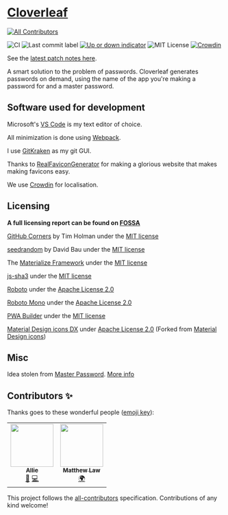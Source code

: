 # [Cloverleaf](https://cloverleaf.app/)
<!-- ALL-CONTRIBUTORS-BADGE:START - Do not remove or modify this section -->
[![All Contributors](https://img.shields.io/badge/all_contributors-1-orange.svg?style=flat-square)](#contributors-)
<!-- ALL-CONTRIBUTORS-BADGE:END -->

![CI](https://github.com/cloverleaf/web/workflows/CI/badge.svg)
![Last commit label](https://img.shields.io/github/last-commit/cloverleaf/web.svg)
[![Up or down indicator](https://img.shields.io/website-up-down-green-red/https/cloverleaf.app.svg?label=Cloverleaf.app)](https://cloverleaf.app/)
![MIT License](https://img.shields.io/github/license/cloverleaf/web.svg)
[![Crowdin](https://badges.crowdin.net/cloverleaf/localized.svg)](https://crowdin.com/project/cloverleaf)

See the [latest patch notes here](https://github.com/cloverleaf/web/commit/master).

A smart solution to the problem of passwords. Cloverleaf generates passwords on demand, using the name of the app you're making a password for and a master password.

## Software used for development

Microsoft's [VS Code](https://code.visualstudio.com/) is my text editor of choice.

All minimization is done using [Webpack](https://webpack.js.org/).

I use [GitKraken](https://www.gitkraken.com/) as my git GUI.

Thanks to [RealFaviconGenerator](https://realfavicongenerator.net) for making a glorious website that makes making favicons easy.

We use [Crowdin](https://crowdin.com/project/cloverleaf) for localisation.

## Licensing

**A full licensing report can be found on [FOSSA](https://app.fossa.com/reports/50704854-c664-4b03-94a6-683674bae968?ref=badge_shield)**

[GitHub Corners](https://github.com/tholman/github-corners) by Tim Holman under the [MIT license](https://github.com/tholman/github-corners/blob/master/license.md)

[seedrandom](https://github.com/davidbau/seedrandom) by David Bau under the [MIT license](https://github.com/davidbau/seedrandom#license-mit)

The [Materialize Framework](https://github.com/Dogfalo/materialize) under the [MIT license](https://github.com/Dogfalo/materialize/blob/v1-dev/LICENSE)

[js-sha3](https://github.com/emn178/js-sha3) under the [MIT license](https://github.com/emn178/js-sha3/blob/master/LICENSE.txt)

[Roboto](https://github.com/google/fonts/tree/master/apache/roboto) under the [Apache License 2.0](https://github.com/google/fonts/blob/master/apache/roboto/LICENSE.txt)

[Roboto Mono](https://github.com/google/fonts/tree/master/apache/robotomono) under the [Apache License 2.0](https://github.com/google/fonts/blob/master/apache/robotomono/LICENSE.txt)

[PWA Builder](https://www.pwabuilder.com/) under the [MIT license](https://github.com/pwa-builder/serviceworkers/blob/master/LICENSE.txt)

[Material Design icons DX](https://github.com/jossef/material-design-icons-iconfont) under [Apache License 2.0](https://github.com/jossef/material-design-icons-iconfont/blob/master/LICENSEs) (Forked from [Material Design icons](https://github.com/google/material-design-icons))

## Misc

Idea stolen from [Master Password](https://masterpasswordapp.com/). [More info](https://cloverleaf.app/faq#remake)

## Contributors ✨

Thanks goes to these wonderful people ([emoji key](https://allcontributors.org/docs/en/emoji-key)):

<!-- ALL-CONTRIBUTORS-LIST:START - Do not remove or modify this section -->
<!-- prettier-ignore-start -->
<!-- markdownlint-disable -->
<table>
  <tr>
    <td align="center"><a href="https://github.com/ChildishGiant"><img src="https://avatars.githubusercontent.com/u/13716824?v=4?s=100" width="100px;" alt=""/><br /><sub><b>Allie</b></sub></a><br /><a href="#design-ChildishGiant" title="Design">🎨</a> <a href="https://github.com/cloverleaf/web/commits?author=ChildishGiant" title="Code">💻</a></td>
    <td align="center"><a href="https://github.com/matthew-law"><img src="https://avatars.githubusercontent.com/u/18603830?v=4?s=100" width="100px;" alt=""/><br /><sub><b>Matthew Law</b></sub></a><br /><a href="#translation-matthew-law" title="Translation">🌍</a></td>
  </tr>
</table>

<!-- markdownlint-restore -->
<!-- prettier-ignore-end -->

<!-- ALL-CONTRIBUTORS-LIST:END -->

This project follows the [all-contributors](https://github.com/all-contributors/all-contributors) specification. Contributions of any kind welcome!